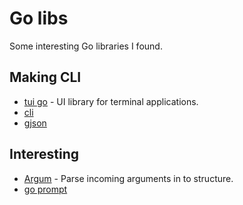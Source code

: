 # Go libs
Some interesting Go libraries I found.

## Making CLI
- [tui go](https://github.com/marcusolsson/tui-go) - UI library for terminal applications.
- [cli](https://github.com/urfave/cli)
- [gjson](https://github.com/tidwall/gjson)

## Interesting
- [Argum](https://github.com/sg3des/argum) - Parse incoming arguments in to structure.
- [go prompt](https://github.com/c-bata/go-prompt) 